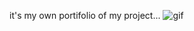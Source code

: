 it's my own portifolio of my project...
![gif](https://github.com/user-attachments/assets/9fc1e91e-69d6-4c12-bff2-91fbe99ec181)

